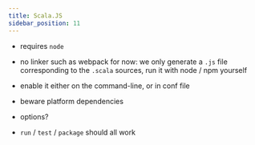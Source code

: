 ```yaml
---
title: Scala.JS
sidebar_position: 11
---
```


- requires `node`

- no linker such as webpack for now: we only generate a `.js` file corresponding to the `.scala`
sources, run it with node / npm yourself

- enable it either on the command-line, or in conf file

- beware platform dependencies

- options?

- `run` / `test` / `package` should all work
